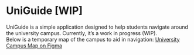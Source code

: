 # UniGuide [WIP]
UniGuide is a simple application designed to help students navigate around the university campus. Currently, it’s a work in progress (WIP). <br>Below is a temporary map of the campus to aid in navigation:
[University Campus Map on Figma](https://www.figma.com/design/exT2dQFqMMYIk4ipvKJqh7/Untitled?node-id=0-1&t=fnTloXz1IaITxpDt-1)